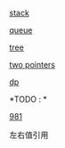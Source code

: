 [stack](https://github.com/Lsyhprum/LeetCode/blob/master/Stack.md)

[queue]()

[tree]()

[two pointers]()

[dp]()


*TODO : *

[981]()

左右值引用